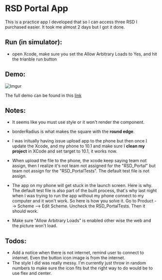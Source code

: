# RSD Portal App

This is a practice app I developed that so I can access three RSD I purchased easier. It took me almost 2 days but I got it done. 

## Run (in simulator):
- open Xcode, make sure you set the Allow Arbitrary Loads to Yes, and hit the trianble run button

## Demo:

![Imgur](http://i.imgur.com/9v1PvtO.gif)

The full demo can be found in this [link](https://youtu.be/buVnTtBPC2M)

## Notes: 

- It seems like you must use style or it won't render the component.

- borderRadius is what makes the square with the **round edge**.

- I was initually having issue upload app to the phone but then once I update the Xcode, and my phone to 10.1 and make sure I **clean my project** in XCode and set target to 10.1, it works now.  

- When upload the file to the phone, the xcode keep saying team not assign, then I realize it's not team not assigned for the "RSD_Portal" but team not assign for the "RSD_PortalTests". The default test file is not assign. 

- The app on my phone will get stuck in the launch screen. Here is why. The default test file is also part of the built process, that's why last night when I was trying to run the app without my phone connect to my computer and it won't work. So here is how you solve it. Go to Product --> Scheme --> Edit Scheme.
Uncheck the RSD_PortalTests. Then it should work. 

- Make sure "Allow Arbitrary Loads" is enabled other wise the web and the picture won't load. 

## Todos: 

- Add a notice when there is not internet, remind user to connect to internet. Even the button icon image is from the internet. 
- The style I did was really messy. I'm currently just throw in random numbers to make sure the icon fits but the right way to do would be to use flex and center. 
